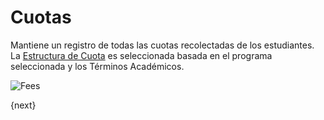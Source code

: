 <!-- add-breadcrumbs -->
# Cuotas

Mantiene un registro de todas las cuotas recolectadas de los estudiantes.
La [Estructura de Cuota](/docs/user/manual/es/education/fees/fee-structure.html) es seleccionada basada en el programa seleccionada y los Términos Académicos.

<img class="screenshot" alt="Fees" src="{{docs_base_url}}/assets/img/education/fees/fees.png">

{next}
